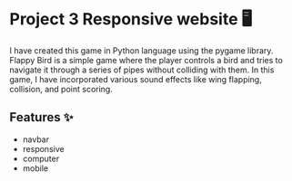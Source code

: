 # Project 3 Responsive website 🖥️
I have created this game in Python language using the pygame library. Flappy Bird is a simple game where the player controls a bird and tries to navigate it through a series of pipes without colliding with them. In this game, I have incorporated various sound effects like wing flapping, collision, and point scoring.

## Features ✨
- navbar
- responsive
- computer 
- mobile

